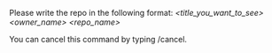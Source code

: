 Please write the repo in the following format:
_*<title\_you\_want\_to\_see\>*_ _*<owner\_name\>*_ _*<repo\_name\>*_

You can cancel this command by typing /cancel\.
